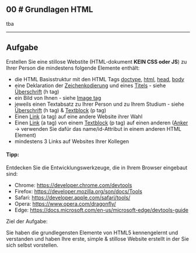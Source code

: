 ## **00 _#_** Grundlagen HTML


tba

---

## Aufgabe

Erstellen Sie eine stillose Webstite (HTML-dokument **KEIN CSS oder JS**) zu Ihrer Person die mindestens folgende Elemente enthält: 

- die HTML Basisstruktur mit den HTML Tags [doctype](https://www.w3schools.com/tags/tag_doctype.asp), [html](https://www.w3schools.com/html/html_basic.asp), [head](https://www.w3schools.com/html/html_head.asp), [body](https://www.w3schools.com/tags/tag_body.asp)
- eine Deklaration der [Zeichenkodierung](https://www.w3schools.com/charsets/ref_html_utf8.asp) und eines [Titels](https://www.w3schools.com/tags/tag_title.asp) - siehe [Überschrift](https://www.w3schools.com/tags/tag_hn.asp) (h tag)
- ein Bild von Ihnen - siehe [Image tag](https://www.w3schools.com/html/html_images.asp) 
- jeweils einen Textabsatz zu Ihrer Person und zu Ihrem Studium - siehe [Überschrift](https://www.w3schools.com/tags/tag_hn.asp) (h tag) & [Textblock](https://www.w3schools.com/tags/tag_p.asp) (p tag)
- Einen [Link](https://www.w3schools.com/tags/tag_a.asp) (a tag) auf eine andere Website ihrer Wahl
- Einen [Link](https://www.w3schools.com/tags/att_a_href.asp) (a tag) von einem [Textblock](https://www.w3schools.com/tags/tag_p.asp) (p tag) auf einen anderen ([Anker](https://de.wikipedia.org/wiki/Anker_(HTML)) -> verwenden Sie dafür das name/id-Attribut in einem anderen HTML Element)
- mindestens 3 Links auf Websites Ihrer Kollegen

#### Tipp: 

Entdecken Sie die Entwicklungswerkzeuge, die in Ihrem Browser eingebaut sind:
- Chrome: https://developer.chrome.com/devtools 
- Firefox: https://developer.mozilla.org/son/docs/Tools
- Safari: https://developer.apple.com/safari/tools/
- Opera: https://www.opera.com/dragonfly/
- Edge: https://docs.microsoft.com/en-us/microsoft-edge/devtools-guide

Ziel der Aufgabe:

Sie haben die grundlegensten Elemente von HTML5 kennengelernt und verstanden und haben Ihre erste, simple & stillose Website erstellt in der Sie sich selbst vorstellen.